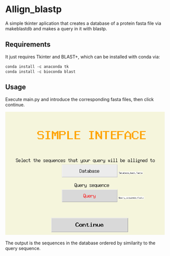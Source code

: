 # Allign_blastp
A simple tkinter aplication that creates a database of a protein fasta file via makeblastdb and makes a query in it with blastp.

## Requirements
It just requires Tkinter and BLAST+, which can be installed with conda via:
```
conda install -c anaconda tk
conda install -c bioconda blast
```

## Usage
Execute main.py and introduce the corresponding fasta files, then click continue.

![](Images/Menu.png)

The output is the sequences in the database ordered by similarity to the query sequence. 
